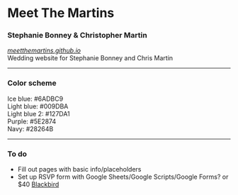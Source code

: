 # Meet The Martins
### Stephanie Bonney & Christopher Martin
_[meetthemartins.github.io](https://meetthemartins.github.io)_  
Wedding website for Stephanie Bonney and Chris Martin

---
### Color scheme
Ice blue: #6ADBC9  
Light blue: #009DBA  
Light blue 2: #127DA1  
Purple: #5E2874  
Navy: #28264B  

---
### To do
- Fill out pages with basic info/placeholders
- Set up RSVP form with Google Sheets/Google Scripts/Google Forms? or $40 [Blackbird](http://www.blackbirdrsvp.com/)
